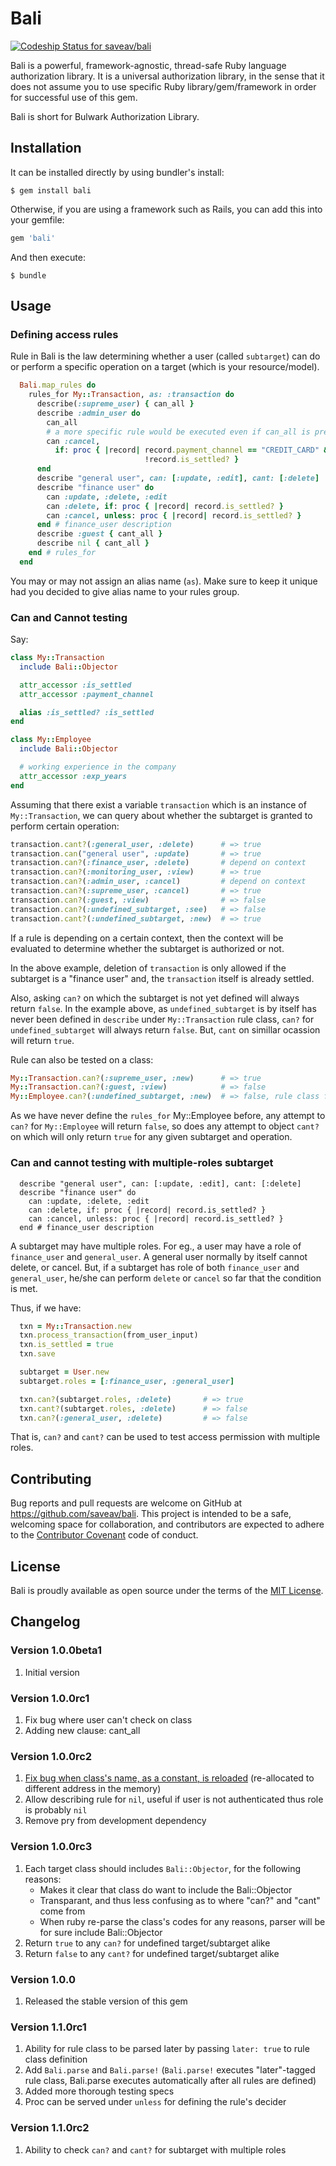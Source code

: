 # Bali

[ ![Codeship Status for saveav/bali](https://codeship.com/projects/d2f3ded0-20cf-0133-e425-0eade5a669ff/status?branch=release)](https://codeship.com/projects/95727)

Bali is a powerful, framework-agnostic, thread-safe Ruby language authorization library. It is a universal authorization library, in the sense that it does not assume you to use specific Ruby library/gem/framework in order for successful use of this gem.

Bali is short for Bulwark Authorization Library.

## Installation

It can be installed directly by using bundler's install:

    $ gem install bali

Otherwise, if you are using a framework such as Rails, you can add this into your gemfile:

```ruby
gem 'bali'
```

And then execute:

    $ bundle

## Usage

### Defining access rules

Rule in Bali is the law determining whether a user (called `subtarget`) can do or perform a specific operation on a target (which is your resource/model).

```ruby
  Bali.map_rules do
    rules_for My::Transaction, as: :transaction do
      describe(:supreme_user) { can_all }
      describe :admin_user do
        can_all
        # a more specific rule would be executed even if can_all is present
        can :cancel, 
          if: proc { |record| record.payment_channel == "CREDIT_CARD" && 
                              !record.is_settled? }
      end
      describe "general user", can: [:update, :edit], cant: [:delete]
      describe "finance user" do
        can :update, :delete, :edit
        can :delete, if: proc { |record| record.is_settled? }
        can :cancel, unless: proc { |record| record.is_settled? }
      end # finance_user description
      describe :guest { cant_all }
      describe nil { cant_all }
    end # rules_for
  end
```

You may or may not assign an alias name (`as`). Make sure to keep it unique had you decided to give alias name to your rules group.

### Can and Cannot testing

Say:

```ruby
class My::Transaction
  include Bali::Objector

  attr_accessor :is_settled
  attr_accessor :payment_channel

  alias :is_settled? :is_settled
end

class My::Employee
  include Bali::Objector

  # working experience in the company
  attr_accessor :exp_years
end
```

Assuming that there exist a variable `transaction` which is an instance of `My::Transaction`, we can query about whether the subtarget is granted to perform certain operation:

```ruby
transaction.cant?(:general_user, :delete)      # => true
transaction.can("general user", :update)       # => true
transaction.can?(:finance_user, :delete)       # depend on context
transaction.can?(:monitoring_user, :view)      # => true
transaction.can?(:admin_user, :cancel)         # depend on context
transaction.can?(:supreme_user, :cancel)       # => true
transaction.can?(:guest, :view)                # => false
transaction.can?(:undefined_subtarget, :see)   # => false
transaction.cant?(:undefined_subtarget, :new)  # => true
```

If a rule is depending on a certain context, then the context will be evaluated to determine whether the subtarget is authorized or not.

In the above example, deletion of `transaction` is only allowed if the subtarget is a "finance user" and, the `transaction` itself is already settled.

Also, asking `can?` on which the subtarget is not yet defined will always return `false`. In the example above, as `undefined_subtarget` is by itself has never been defined in `describe` under `My::Transaction` rule class, `can?` for `undefined_subtarget` will always return `false`. But, `cant` on simillar ocassion will return `true`.

Rule can also be tested on a class:

```ruby
My::Transaction.can?(:supreme_user, :new)      # => true
My::Transaction.can?(:guest, :view)            # => false
My::Employee.can?(:undefined_subtarget, :new)  # => false, rule class for this is by its own undefined
```

As we have never define the `rules_for` My::Employee before, any attempt to `can?` for `My::Employee` will return `false`, so does any attempt to object `cant?` on which will only return `true` for any given subtarget and operation.

### Can and cannot testing with multiple-roles subtarget

      describe "general user", can: [:update, :edit], cant: [:delete]
      describe "finance user" do
        can :update, :delete, :edit
        can :delete, if: proc { |record| record.is_settled? }
        can :cancel, unless: proc { |record| record.is_settled? }
      end # finance_user description

A subtarget may have multiple roles. For eg., a user may have a role of `finance_user` and `general_user`. A general user normally by itself cannot delete, or cancel. But, if a subtarget has role of both `finance_user` and `general_user`, he/she can perform `delete` or `cancel` so far that the condition is met.

Thus, if we have:

```ruby
  txn = My::Transaction.new
  txn.process_transaction(from_user_input)
  txn.is_settled = true
  txn.save

  subtarget = User.new
  subtarget.roles = [:finance_user, :general_user]

  txn.can?(subtarget.roles, :delete)       # => true
  txn.cant?(subtarget.roles, :delete)      # => false
  txn.can?(:general_user, :delete)         # => false
```

That is, `can?` and `cant?` can be used to test access permission with multiple roles.

## Contributing

Bug reports and pull requests are welcome on GitHub at https://github.com/saveav/bali. This project is intended to be a safe, welcoming space for collaboration, and contributors are expected to adhere to the [Contributor Covenant](contributor-covenant.org) code of conduct.


## License

Bali is proudly available as open source under the terms of the [MIT License](http://opensource.org/licenses/MIT).

## Changelog

### Version 1.0.0beta1
1. Initial version

### Version 1.0.0rc1
1. Fix bug where user can't check on class
2. Adding new clause: cant_all

### Version 1.0.0rc2
1. [Fix bug when class's name, as a constant, is reloaded](http://stackoverflow.com/questions/2509350/rails-class-object-id-changes-after-i-make-a-request) (re-allocated to different address in the memory)
2. Allow describing rule for `nil`, useful if user is not authenticated thus role is probably `nil`
3. Remove pry from development dependency

### Version 1.0.0rc3
1. Each target class should includes `Bali::Objector`, for the following reasons:
   - Makes it clear that class do want to include the Bali::Objector
   - Transparant, and thus less confusing as to where "can?" and "cant" come from
   - When ruby re-parse the class's codes for any reasons, parser will be for sure include Bali::Objector
2. Return `true` to any `can?` for undefined target/subtarget alike
3. Return `false` to any `cant?` for undefined target/subtarget alike

### Version 1.0.0
1. Released the stable version of this gem

### Version 1.1.0rc1
1. Ability for rule class to be parsed later by passing `later: true` to rule class definition
2. Add `Bali.parse` and `Bali.parse!` (`Bali.parse!` executes "later"-tagged rule class, Bali.parse executes automatically after all rules are defined)
3. Added more thorough testing specs
4. Proc can be served under `unless` for defining the rule's decider

### Version 1.1.0rc2
1. Ability to check `can?` and `cant?` for subtarget with multiple roles